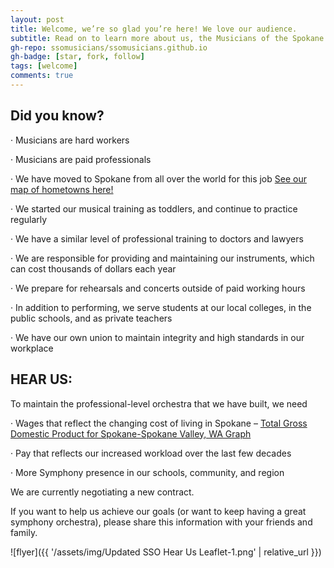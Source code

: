 ```yaml
---
layout: post
title: Welcome, we’re so glad you’re here! We love our audience.
subtitle: Read on to learn more about us, the Musicians of the Spokane Symphony.
gh-repo: ssomusicians/ssomusicians.github.io
gh-badge: [star, fork, follow]
tags: [welcome]
comments: true
---
```


## Did you know?

·      Musicians are hard workers

·      Musicians are paid professionals

·      We have moved to Spokane from all over the world for this job [See our map of hometowns here!](http://www.spokanesymphonymusicians.org/about-us/)

·      We started our musical training as toddlers, and continue to practice regularly

·      We have a similar level of professional training to doctors and lawyers

·      We are responsible for providing and maintaining our instruments, which can cost thousands of dollars each year

·      We prepare for rehearsals and concerts outside of paid working hours

·      In addition to performing, we serve students at our local colleges, in the public schools, and as private teachers

·      We have our own union to maintain integrity and high standards in our workplace

 

## HEAR US: 

To maintain the professional-level orchestra that we have built, we need

·      Wages that reflect the changing cost of living in Spokane – [Total Gross Domestic Product for Spokane-Spokane Valley, WA Graph](https://fred.stlouisfed.org/series/NGMP44060)

·      Pay that reflects our increased workload over the last few decades

·      More Symphony presence in our schools, community, and region

 

We are currently negotiating a new contract.

If you want to help us achieve our goals (or want to keep having a great symphony orchestra), please share this information with your friends and family.




![flyer]({{ '/assets/img/Updated SSO Hear Us Leaflet-1.png' | relative_url }})
